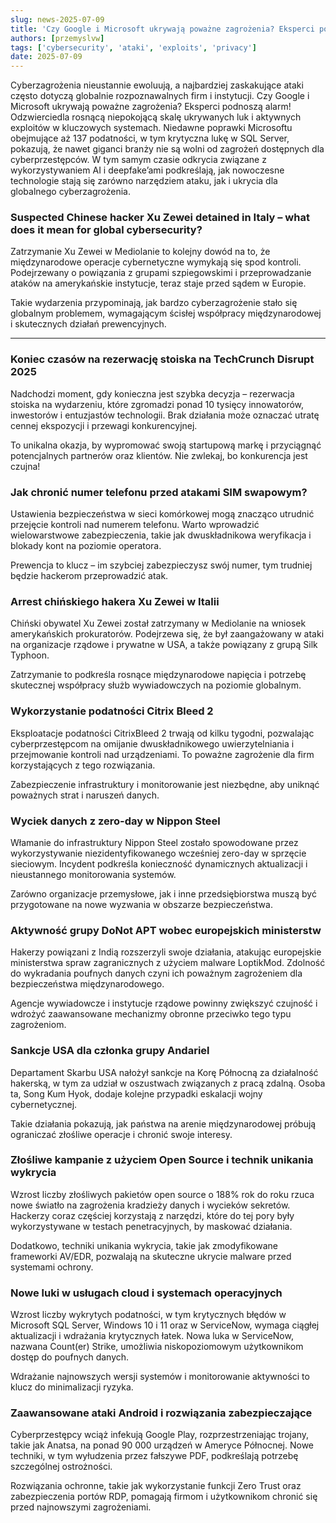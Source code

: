 ```yaml
---
slug: news-2025-07-09
title: 'Czy Google i Microsoft ukrywają poważne zagrożenia? Eksperci podnoszą alarm!'
authors: [przemyslvw]
tags: ['cybersecurity', 'ataki', 'exploits', 'privacy']
date: 2025-07-09
---
```


Cyberzagrożenia nieustannie ewoluują, a najbardziej zaskakujące ataki często dotyczą globalnie rozpoznawalnych firm i instytucji. Czy Google i Microsoft ukrywają poważne zagrożenia? Eksperci podnoszą alarm! Odzwierciedla rosnącą niepokojącą skalę ukrywanych luk i aktywnych exploitów w kluczowych systemach. Niedawne poprawki Microsoftu obejmujące aż 137 podatności, w tym krytyczna lukę w SQL Server, pokazują, że nawet giganci branży nie są wolni od zagrożeń dostępnych dla cyberprzestępców. W tym samym czasie odkrycia związane z wykorzystywaniem AI i deepfake’ami podkreślają, jak nowoczesne technologie stają się zarówno narzędziem ataku, jak i ukrycia dla globalnego cyberzagrożenia.

<!-- truncate -->

### Suspected Chinese hacker Xu Zewei detained in Italy – what does it mean for global cybersecurity?

Zatrzymanie Xu Zewei w Mediolanie to kolejny dowód na to, że międzynarodowe operacje cybernetyczne wymykają się spod kontroli. Podejrzewany o powiązania z grupami szpiegowskimi i przeprowadzanie ataków na amerykańskie instytucje, teraz staje przed sądem w Europie.

Takie wydarzenia przypominają, jak bardzo cyberzagrożenie stało się globalnym problemem, wymagającym ścisłej współpracy międzynarodowej i skutecznych działań prewencyjnych.

---

### Koniec czasów na rezerwację stoiska na TechCrunch Disrupt 2025

Nadchodzi moment, gdy konieczna jest szybka decyzja – rezerwacja stoiska na wydarzeniu, które zgromadzi ponad 10 tysięcy innowatorów, inwestorów i entuzjastów technologii. Brak działania może oznaczać utratę cennej ekspozycji i przewagi konkurencyjnej.

To unikalna okazja, by wypromować swoją startupową markę i przyciągnąć potencjalnych partnerów oraz klientów. Nie zwlekaj, bo konkurencja jest czujna!

### Jak chronić numer telefonu przed atakami SIM swapowym?

Ustawienia bezpieczeństwa w sieci komórkowej mogą znacząco utrudnić przejęcie kontroli nad numerem telefonu. Warto wprowadzić wielowarstwowe zabezpieczenia, takie jak dwuskładnikowa weryfikacja i blokady kont na poziomie operatora.

Prewencja to klucz – im szybciej zabezpieczysz swój numer, tym trudniej będzie hackerom przeprowadzić atak.

### Arrest chińskiego hakera Xu Zewei w Italii

Chiński obywatel Xu Zewei został zatrzymany w Mediolanie na wniosek amerykańskich prokuratorów. Podejrzewa się, że był zaangażowany w ataki na organizacje rządowe i prywatne w USA, a także powiązany z grupą Silk Typhoon.

Zatrzymanie to podkreśla rosnące międzynarodowe napięcia i potrzebę skutecznej współpracy służb wywiadowczych na poziomie globalnym.

### Wykorzystanie podatności Citrix Bleed 2

Eksploatacje podatności CitrixBleed 2 trwają od kilku tygodni, pozwalając cyberprzestępcom na omijanie dwuskładnikowego uwierzytelniania i przejmowanie kontroli nad urządzeniami. To poważne zagrożenie dla firm korzystających z tego rozwiązania.

Zabezpieczenie infrastruktury i monitorowanie jest niezbędne, aby uniknąć poważnych strat i naruszeń danych.

### Wyciek danych z zero-day w Nippon Steel

Włamanie do infrastruktury Nippon Steel zostało spowodowane przez wykorzystywanie niezidentyfikowanego wcześniej zero-day w sprzęcie sieciowym. Incydent podkreśla konieczność dynamicznych aktualizacji i nieustannego monitorowania systemów.

Zarówno organizacje przemysłowe, jak i inne przedsiębiorstwa muszą być przygotowane na nowe wyzwania w obszarze bezpieczeństwa.

### Aktywność grupy DoNot APT wobec europejskich ministerstw

Hakerzy powiązani z Indią rozszerzyli swoje działania, atakując europejskie ministerstwa spraw zagranicznych z użyciem malware LoptikMod. Zdolność do wykradania poufnych danych czyni ich poważnym zagrożeniem dla bezpieczeństwa międzynarodowego.

Agencje wywiadowcze i instytucje rządowe powinny zwiększyć czujność i wdrożyć zaawansowane mechanizmy obronne przeciwko tego typu zagrożeniom.

### Sankcje USA dla członka grupy Andariel

Departament Skarbu USA nałożył sankcje na Korę Północną za działalność hakerską, w tym za udział w oszustwach związanych z pracą zdalną. Osoba ta, Song Kum Hyok, dodaje kolejne przypadki eskalacji wojny cybernetycznej.

Takie działania pokazują, jak państwa na arenie międzynarodowej próbują ograniczać złośliwe operacje i chronić swoje interesy.

### Złośliwe kampanie z użyciem Open Source i technik unikania wykrycia

Wzrost liczby złośliwych pakietów open source o 188% rok do roku rzuca nowe światło na zagrożenia kradzieży danych i wycieków sekretów. Hackerzy coraz częściej korzystają z narzędzi, które do tej pory były wykorzystywane w testach penetracyjnych, by maskować działania.

Dodatkowo, techniki unikania wykrycia, takie jak zmodyfikowane frameworki AV/EDR, pozwalają na skuteczne ukrycie malware przed systemami ochrony.

### Nowe luki w usługach cloud i systemach operacyjnych

Wzrost liczby wykrytych podatności, w tym krytycznych błędów w Microsoft SQL Server, Windows 10 i 11 oraz w ServiceNow, wymaga ciągłej aktualizacji i wdrażania krytycznych łatek. Nowa luka w ServiceNow, nazwana Count(er) Strike, umożliwia niskopoziomowym użytkownikom dostęp do poufnych danych.

Wdrażanie najnowszych wersji systemów i monitorowanie aktywności to klucz do minimalizacji ryzyka.

### Zaawansowane ataki Android i rozwiązania zabezpieczające

Cyberprzestępcy wciąż infekują Google Play, rozprzestrzeniając trojany, takie jak Anatsa, na ponad 90 000 urządzeń w Ameryce Północnej. Nowe techniki, w tym wyłudzenia przez fałszywe PDF, podkreślają potrzebę szczególnej ostrożności.

Rozwiązania ochronne, takie jak wykorzystanie funkcji Zero Trust oraz zabezpieczenia portów RDP, pomagają firmom i użytkownikom chronić się przed najnowszymi zagrożeniami.
